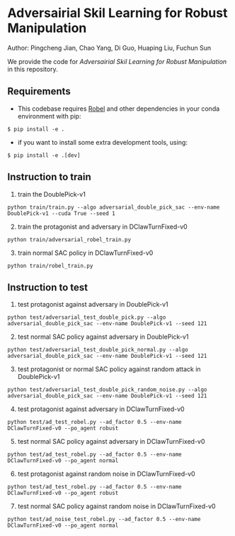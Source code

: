 # Adversairial Skil Learning for Robust Manipulation
Author: Pingcheng Jian, Chao Yang, Di Guo, Huaping Liu, Fuchun Sun

We provide the code for *Adversairial Skil Learning for Robust Manipulation* in this repository.
## Requirements
- This codebase requires [Robel](https://github.com/google-research/robel) and other dependencies in your conda environment with pip:
``` 
$ pip install -e .
```
- if you want to install some extra development tools, using:

``` 
$ pip install -e .[dev]
```

## Instruction to train
1. train the DoublePick-v1
```
python train/train.py --algo adversarial_double_pick_sac --env-name DoublePick-v1 --cuda True --seed 1
```

2. train the protagonist and adversary in DClawTurnFixed-v0
```
python train/adversarial_robel_train.py
```

3. train normal SAC policy in DClawTurnFixed-v0
```
python train/robel_train.py
```

## Instruction to test
1. test protagonist against adversary in DoublePick-v1
```
python test/adversarial_test_double_pick.py --algo adversarial_double_pick_sac --env-name DoublePick-v1 --seed 121
```

2. test normal SAC policy against adversary in DoublePick-v1
```
python test/adversarial_test_double_pick_normal.py --algo adversarial_double_pick_sac --env-name DoublePick-v1 --seed 121
```

3. test protagonist or normal SAC policy against random attack in DoublePick-v1
```
python test/adversarial_test_double_pick_random_noise.py --algo adversarial_double_pick_sac --env-name DoublePick-v1 --seed 121
```

4. test protagonist against adversary in DClawTurnFixed-v0
```
python test/ad_test_robel.py --ad_factor 0.5 --env-name DClawTurnFixed-v0 --po_agent robust
```

5. test normal SAC policy against adversary in DClawTurnFixed-v0
```
python test/ad_test_robel.py --ad_factor 0.5 --env-name DClawTurnFixed-v0 --po_agent normal
```

6. test protagonist against random noise in DClawTurnFixed-v0
```
python test/ad_test_robel.py --ad_factor 0.5 --env-name DClawTurnFixed-v0 --po_agent robust
```

7. test normal SAC policy against random noise in DClawTurnFixed-v0
```
python test/ad_noise_test_robel.py --ad_factor 0.5 --env-name DClawTurnFixed-v0 --po_agent normal
```
